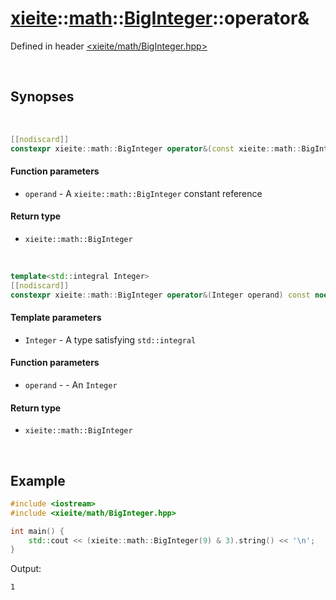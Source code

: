 # [xieite](../../xieite.md)\:\:[math](../../math.md)\:\:[BigInteger](../BigInteger.md)\:\:operator&
Defined in header [<xieite/math/BigInteger.hpp>](../../../include/xieite/math/BigInteger.hpp)

&nbsp;

## Synopses

&nbsp;

```cpp
[[nodiscard]]
constexpr xieite::math::BigInteger operator&(const xieite::math::BigInteger& operand) const noexcept;
```
#### Function parameters
- `operand` - A `xieite::math::BigInteger` constant reference
#### Return type
- `xieite::math::BigInteger`

&nbsp;

```cpp
template<std::integral Integer>
[[nodiscard]]
constexpr xieite::math::BigInteger operator&(Integer operand) const noexcept;
```
#### Template parameters
- `Integer` - A type satisfying `std::integral`
#### Function parameters
- `operand` - - An `Integer`
#### Return type
- `xieite::math::BigInteger`

&nbsp;

## Example
```cpp
#include <iostream>
#include <xieite/math/BigInteger.hpp>

int main() {
    std::cout << (xieite::math::BigInteger(9) & 3).string() << '\n';
}
```
Output:
```
1
```
